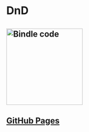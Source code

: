 # DnD

## <img src="https://ci.appveyor.com/api/projects/status/github/NimbleFish/dnd?svg=true" width=200 alt="Bindle code" />

## <a href="https://nimblefish.github.io/dnd/">GitHub Pages</a>